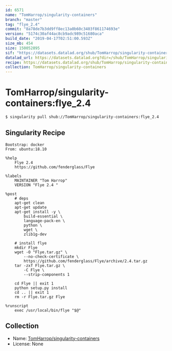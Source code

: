 ```yaml
---
id: 6571
name: "TomHarrop/singularity-containers"
branch: "master"
tag: "flye_2.4"
commit: "8a78de7b3dd9ff8ec13a0b60c3403f861174693e"
version: "5174c30af44ac8cb9adc989c51680aca"
build_date: "2019-04-17T02:51:00.593Z"
size_mb: 454
size: 150052895
sif: "https://datasets.datalad.org/shub/TomHarrop/singularity-containers/flye_2.4/2019-04-17-8a78de7b-5174c30a/5174c30af44ac8cb9adc989c51680aca.simg"
datalad_url: https://datasets.datalad.org?dir=/shub/TomHarrop/singularity-containers/flye_2.4/2019-04-17-8a78de7b-5174c30a/
recipe: https://datasets.datalad.org/shub/TomHarrop/singularity-containers/flye_2.4/2019-04-17-8a78de7b-5174c30a/Singularity
collection: TomHarrop/singularity-containers
---
```


# TomHarrop/singularity-containers:flye_2.4

```bash
$ singularity pull shub://TomHarrop/singularity-containers:flye_2.4
```

## Singularity Recipe

```singularity
Bootstrap: docker
From: ubuntu:18.10

%help
    Flye 2.4 
    https://github.com/fenderglass/Flye

%labels
    MAINTAINER "Tom Harrop"
    VERSION "Flye 2.4 "

%post
    # deps
    apt-get clean
    apt-get update
    apt-get install -y \
        build-essential \
        language-pack-en \
        python \
        wget \
        zlib1g-dev

    # install flye
    mkdir Flye
    wget -O "Flye.tar.gz" \
        --no-check-certificate \
        https://github.com/fenderglass/Flye/archive/2.4.tar.gz
    tar -zxf Flye.tar.gz \
        -C Flye \
        --strip-components 1

    cd Flye || exit 1
    python setup.py install
    cd .. || exit 1
    rm -r Flye.tar.gz Flye

%runscript
    exec /usr/local/bin/flye "$@"
```

## Collection

 - Name: [TomHarrop/singularity-containers](https://github.com/TomHarrop/singularity-containers)
 - License: None

